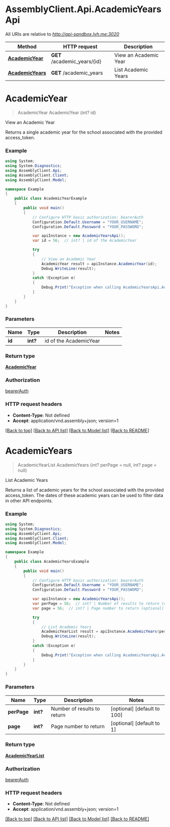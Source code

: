 # AssemblyClient.Api.AcademicYearsApi

All URIs are relative to *http://api-sandbox.lvh.me:3020*

Method | HTTP request | Description
------------- | ------------- | -------------
[**AcademicYear**](AcademicYearsApi.md#academicyear) | **GET** /academic_years/{id} | View an Academic Year
[**AcademicYears**](AcademicYearsApi.md#academicyears) | **GET** /academic_years | List Academic Years


<a name="academicyear"></a>
# **AcademicYear**
> AcademicYear AcademicYear (int? id)

View an Academic Year

Returns a single academic year for the school associated with the provided access_token.

### Example
```csharp
using System;
using System.Diagnostics;
using AssemblyClient.Api;
using AssemblyClient.Client;
using AssemblyClient.Model;

namespace Example
{
    public class AcademicYearExample
    {
        public void main()
        {
            // Configure HTTP basic authorization: bearerAuth
            Configuration.Default.Username = "YOUR_USERNAME";
            Configuration.Default.Password = "YOUR_PASSWORD";

            var apiInstance = new AcademicYearsApi();
            var id = 56;  // int? | id of the AcademicYear

            try
            {
                // View an Academic Year
                AcademicYear result = apiInstance.AcademicYear(id);
                Debug.WriteLine(result);
            }
            catch (Exception e)
            {
                Debug.Print("Exception when calling AcademicYearsApi.AcademicYear: " + e.Message );
            }
        }
    }
}
```

### Parameters

Name | Type | Description  | Notes
------------- | ------------- | ------------- | -------------
 **id** | **int?**| id of the AcademicYear | 

### Return type

[**AcademicYear**](AcademicYear.md)

### Authorization

[bearerAuth](../README.md#bearerAuth)

### HTTP request headers

 - **Content-Type**: Not defined
 - **Accept**: application/vnd.assembly+json; version=1

[[Back to top]](#) [[Back to API list]](../README.md#documentation-for-api-endpoints) [[Back to Model list]](../README.md#documentation-for-models) [[Back to README]](../README.md)

<a name="academicyears"></a>
# **AcademicYears**
> AcademicYearList AcademicYears (int? perPage = null, int? page = null)

List Academic Years

Returns a list of academic years for the school associated with the provided access_token. The dates of these academic years can be used to filter data in other API endpoints.

### Example
```csharp
using System;
using System.Diagnostics;
using AssemblyClient.Api;
using AssemblyClient.Client;
using AssemblyClient.Model;

namespace Example
{
    public class AcademicYearsExample
    {
        public void main()
        {
            // Configure HTTP basic authorization: bearerAuth
            Configuration.Default.Username = "YOUR_USERNAME";
            Configuration.Default.Password = "YOUR_PASSWORD";

            var apiInstance = new AcademicYearsApi();
            var perPage = 56;  // int? | Number of results to return (optional)  (default to 100)
            var page = 56;  // int? | Page number to return (optional)  (default to 1)

            try
            {
                // List Academic Years
                AcademicYearList result = apiInstance.AcademicYears(perPage, page);
                Debug.WriteLine(result);
            }
            catch (Exception e)
            {
                Debug.Print("Exception when calling AcademicYearsApi.AcademicYears: " + e.Message );
            }
        }
    }
}
```

### Parameters

Name | Type | Description  | Notes
------------- | ------------- | ------------- | -------------
 **perPage** | **int?**| Number of results to return | [optional] [default to 100]
 **page** | **int?**| Page number to return | [optional] [default to 1]

### Return type

[**AcademicYearList**](AcademicYearList.md)

### Authorization

[bearerAuth](../README.md#bearerAuth)

### HTTP request headers

 - **Content-Type**: Not defined
 - **Accept**: application/vnd.assembly+json; version=1

[[Back to top]](#) [[Back to API list]](../README.md#documentation-for-api-endpoints) [[Back to Model list]](../README.md#documentation-for-models) [[Back to README]](../README.md)

